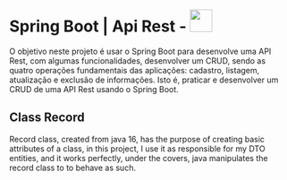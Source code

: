 # Spring Boot | Api Rest - <img src="https://www.alura.com.br/assets/api/cursos/spring-boot-3-desenvolva-api-rest-java.svg" width="40">
O objetivo neste projeto é usar o Spring Boot para desenvolve uma API Rest, com algumas funcionalidades, desenvolver um CRUD, 
sendo as quatro operações fundamentais das aplicações: cadastro, listagem, atualização e exclusão de informações.
Isto é, praticar e desenvolver um CRUD de uma API Rest usando o Spring Boot.

## Class Record
<p>Record class, created from java 16, has the purpose of creating basic attributes of a class, in this project, I use it as responsible for my DTO entities, and it works perfectly, under the covers, java manipulates the record class to to behave as such.</p>
